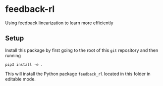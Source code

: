 # feedback-rl
Using feedback linearization to learn more efficiently

## Setup

Install this package by first going to the root of this `git` repository and then running
```
pip3 install -e .
```

This will install the Python package `feedback_rl` located in this folder in editable mode.
